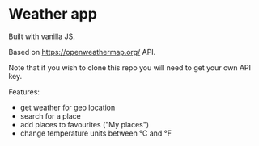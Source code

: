 # Weather app

Built with vanilla JS.

Based on https://openweathermap.org/ API.

Note that if you wish to clone this repo you will need to get your own API key.

Features:

- get weather for geo location
- search for a place
- add places to favourites ("My places")
- change temperature units between °C and °F
